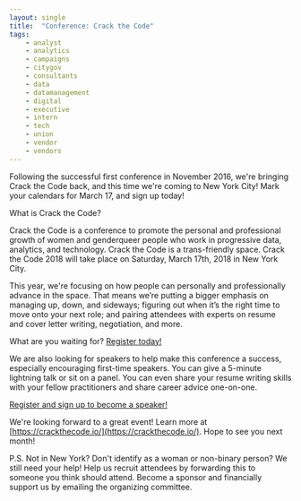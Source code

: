 ```yaml
---
layout: single
title:  "Conference: Crack the Code"
tags: 
    - analyst
    - analytics
    - campaigns
    - citygov
    - consultants
    - data
    - datamanagement
    - digital
    - executive
    - intern
    - tech
    - union
    - vendor
    - vendors
---
```


Following the successful first conference in November 2016, we're bringing Crack the Code back, and this time we're coming to New York City! 
Mark your calendars for March 17, and sign up today!

What is Crack the Code?

Crack the Code is a conference to promote the personal and professional growth of women and genderqueer people who work in progressive data, analytics, and technology. Crack the Code is a trans-friendly space. Crack the Code 2018 will take place on Saturday, March 17th, 2018 in New York City. 

This year, we're focusing on how people can personally and professionally advance in the space. That means we’re putting a bigger emphasis on managing up, down, and sideways; figuring out when it’s the right time to move onto your next role; and pairing attendees with experts on resume and cover letter writing, negotiation, and more. 

What are you waiting for? [Register today!](https://docs.google.com/forms/d/e/1FAIpQLSd5TPhPZTqe7EGU_yZM-iKSilOEl9oG99gq-jqU9tEUhdD2bA/viewform)

We are also looking for speakers to help make this conference a success, especially encouraging first-time speakers. You can give a 5-minute lightning talk or sit on a panel. You can even share your resume writing skills with your fellow practitioners and share career advice one-on-one.

[Register and sign up to become a speaker!](https://docs.google.com/forms/d/e/1FAIpQLSd5TPhPZTqe7EGU_yZM-iKSilOEl9oG99gq-jqU9tEUhdD2bA/viewform)

We're looking forward to a great event! Learn more at [https://crackthecode.io/](https://crackthecode.io/). Hope to see you next month!

P.S. Not in New York? Don't identify as a woman or non-binary person? We still need your help! Help us recruit attendees by forwarding this to someone you think should attend. Become a sponsor and financially support us by emailing the organizing committee.

